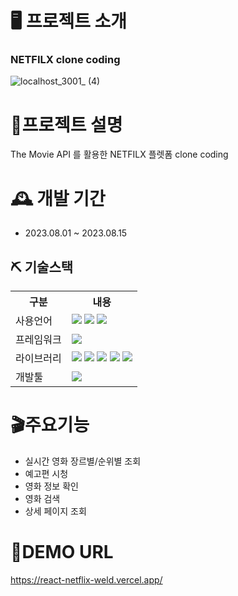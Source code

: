# 🖥 프로젝트 소개 
### NETFILX clone coding 
![localhost_3001_ (4)](https://github.com/kimsohee12/react_netflix/assets/130417959/9b34cac9-4811-4ae6-822b-73f7683b7ffe)


# 📝프로젝트 설명
The Movie API 를 활용한 NETFILX 플렛폼 clone coding


# 🕰 개발 기간
 - 2023.08.01 ~ 2023.08.15


  ## ⛏ 기술스택
<table>
    <tr>
        <th>구분</th>
        <th>내용</th>
    </tr>
    <tr>
        <td>사용언어</td>
        <td>
          <img src="https://img.shields.io/badge/JavaScript-F7DF1E?style=for-the-badge&logo=javascript&logoColor=white"/>
         <img src="https://img.shields.io/badge/HTML5-E34F26?style=for-the-badge&logo=html5&logoColor=white"/> 
         <img src="https://img.shields.io/badge/CSS-1572B6?style=for-the-badge&logo=css3&logoColor=white"/> 
        </td>
    </tr>
    <tr>
        <td>프레임워크</td>
        <td>
         <img src="https://img.shields.io/badge/React-#61DAFB?style=for-the-badge&logo=react&logoColor=white"/>
        </td>
    </tr>
    <tr>
        <td>라이브러리</td>
        <td>
            <img src="https://img.shields.io/badge/Axios-5A29E4?style=for-the-badge&logo=axios&logoColor=white"/> 
          <img src="https://img.shields.io/badge/React-Router-CA4245?style=for-the-badge&logo=reactrouter&logoColor=white"/> 
          <img src="https://img.shields.io/badge/Swiper-6332F6?style=for-the-badge&logo=swiper&logoColor=white"/> 
          <img src="https://img.shields.io/badge/styled-components-DB7093?style=for-the-badge&logo=styledcomponents&logoColor=white"/> 
          <img src="https://img.shields.io/badge/ReactRouter-CA4245?style=for-the-badge&logo=reactrouter&logoColor=white"/> 
        </td>
    </tr>
    <tr>
        <td>개발툴</td>
        <td>
            <img src="https://img.shields.io/badge/VisualStudio-5C2D91?style=for-the-badge&logo=visualstudio&logoColor=white"/>
        </td>
    </tr>
   
</table>


# 🎬주요기능
  - 실시간 영화 장르별/순위별 조회
  - 예고편 시청
  - 영화 정보 확인
  - 영화 검색
  - 상세 페이지 조회
  
    
  
# 📌DEMO URL
https://react-netflix-weld.vercel.app/
